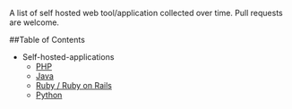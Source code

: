 
A list of self hosted web tool/application collected over time. Pull requests are welcome.

##Table of Contents

- Self-hosted-applications
  - [PHP](content/php.md)
  - [Java](content/java.md)
  - [Ruby / Ruby on Rails](content/ruby.md)
  - [Python](content/python.md)

